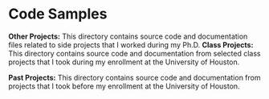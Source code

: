 # Code Samples

**Other Projects:** This directory contains source code and documentation files related to side projects that I worked during my Ph.D. 
**Class Projects:** This directory contains source code and documentation from selected class projects that I took during my enrollment at the University of Houston.

**Past Projects:** This directory contains source code and documentation from projects that I took before my enrollment at the University of Houston.
